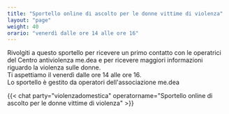 ```yaml
---
title: "Sportello online di ascolto per le donne vittime di violenza"
layout: "page"
weight: 40
orario: "venerdì dalle ore 14 alle ore 16"
---
```


Rivolgiti a questo sportello per ricevere un primo contatto con le operatrici del Centro antiviolenza me.dea e per ricevere maggiori informazioni riguardo la violenza sulle donne.  
Ti aspettiamo il venerdì dalle ore 14 alle ore 16.  
Lo sportello è gestito da operatori dell'associazione me.dea

{{< chat party="violenzadomestica" operatorname="Sportello online di ascolto per le donne vittime di violenza" >}}
